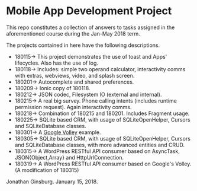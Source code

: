 # Mobile App Development Project
This repo constitutes a collection of answers to tasks assigned in the aforementioned course during the Jan-May 2018 term.

The projects contained in here have the following descriptions.

- 180115-> This project demonstrates the use of toast and Apps' lifecycles. Also has the use of log.
- 180118-> Includes: simple two operand calculator, interactivity comms with extras, webviews, video, and splash screen.
- 180201-> Autocomplete and shared preferences.
- 180209-> Ionic copy of 180118.
- 180212-> JSON codec, Filesystem IO (external and internal).
- 180215-> A real big survey. Phone calling intents (includes runtime permission request). Again interactivity comms.
- 180218-> Combination of 180215 and 180201. Includes Fragment usage.
- 180225-> SQLite based CRM, with usage of SQLiteOpenHelper, Cursors and SQLiteDatabase classes.
- 180301-> A [Google Volley](https://developer.android.com/training/volley/index.html) example.
- 180305-> SQLite based CRM, with usage of SQLiteOpenHelper, Cursors and SQLiteDatabase classes, with more advanced entities and CRUD.
- 180315-> A WordPress RESTful API consumer based on AsyncTask, JSON{Object,Array} and HttpUrlConnection.
- 180319-> A WordPress RESTful API consumer based on Google's Volley. (A modification of 180315)

Jonathan Ginsburg. January 15, 2018.
